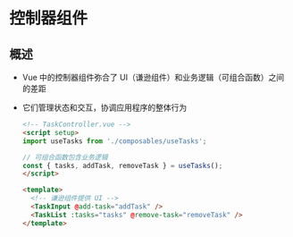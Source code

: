 # 控制器组件

## 概述

+ Vue 中的控制器组件弥合了 UI（谦逊组件）和业务逻辑（可组合函数）之间的差距

+ 它们管理状态和交互，协调应用程序的整体行为

  ```html
  <!-- TaskController.vue -->
  <script setup>
  import useTasks from './composables/useTasks';

  // 可组合函数包含业务逻辑
  const { tasks, addTask, removeTask } = useTasks();
  </script>

  <template>
    <!-- 谦逊组件提供 UI -->
    <TaskInput @add-task="addTask" />
    <TaskList :tasks="tasks" @remove-task="removeTask" />
  </template>
  ```

